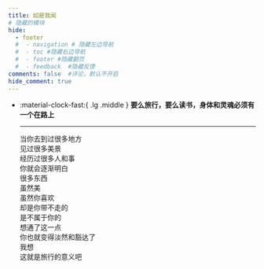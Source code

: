 ```yaml
---
title: 如是我闻
# 隐藏的模块
hide:
  - footer
  #  - navigation # 隐藏左边导航
  #  - toc #隐藏右边导航
  #  - footer #隐藏翻页
  #  - feedback  #隐藏反馈
comments: false  #评论，默认不开启
hide_comment: true
---
```


<!-- # 要么旅行，要么读书，身体和灵魂必须有一个在路上 -->



<div class="grid cards" markdown>

-   :material-clock-fast:{ .lg .middle } __要么旅行，要么读书，身体和灵魂必须有一个在路上__

    ---

    当你去到过很多地方  
    见过很多美景  
    经历过很多人和事  
    你就会逐渐明白  
    很多东西  
    虽然美  
    虽然你喜欢  
    却是你带不走的  
    是不属于你的  
    想通了这一点  
    你也就变得淡然和豁达了    
    我想  
    这就是旅行的意义吧

</div>